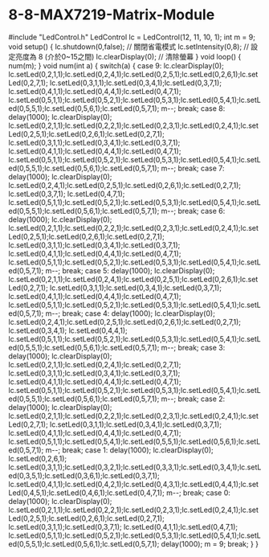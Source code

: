 # 8-8-MAX7219-Matrix-Module
#include "LedControl.h"
LedControl lc = LedControl(12, 11, 10, 1);
int m = 9;
void setup() {
  lc.shutdown(0,false);  // 關閉省電模式
  lc.setIntensity(0,8);  // 設定亮度為 8 (介於0~15之間)
  lc.clearDisplay(0);    // 清除螢幕
}
void loop() 
{
  num(m);
}
void num(int a)
{
  switch(a)
  {
    case 9:
    lc.clearDisplay(0);
    lc.setLed(0,2,1,1);lc.setLed(0,2,4,1);lc.setLed(0,2,5,1);lc.setLed(0,2,6,1);lc.setLed(0,2,7,1);
    lc.setLed(0,3,1,1);lc.setLed(0,3,4,1);lc.setLed(0,3,7,1);
    lc.setLed(0,4,1,1);lc.setLed(0,4,4,1);lc.setLed(0,4,7,1);
    lc.setLed(0,5,1,1);lc.setLed(0,5,2,1);lc.setLed(0,5,3,1);lc.setLed(0,5,4,1);lc.setLed(0,5,5,1);lc.setLed(0,5,6,1);lc.setLed(0,5,7,1);
    m--;
    break;
    case 8:
    delay(1000);
    lc.clearDisplay(0);
    lc.setLed(0,2,1,1);lc.setLed(0,2,2,1);lc.setLed(0,2,3,1);lc.setLed(0,2,4,1);lc.setLed(0,2,5,1);lc.setLed(0,2,6,1);lc.setLed(0,2,7,1);
    lc.setLed(0,3,1,1);lc.setLed(0,3,4,1);lc.setLed(0,3,7,1);
    lc.setLed(0,4,1,1);lc.setLed(0,4,4,1);lc.setLed(0,4,7,1);
    lc.setLed(0,5,1,1);lc.setLed(0,5,2,1);lc.setLed(0,5,3,1);lc.setLed(0,5,4,1);lc.setLed(0,5,5,1);lc.setLed(0,5,6,1);lc.setLed(0,5,7,1);
    m--;
    break;
    case 7:
    delay(1000);
    lc.clearDisplay(0);
    lc.setLed(0,2,4,1);lc.setLed(0,2,5,1);lc.setLed(0,2,6,1);lc.setLed(0,2,7,1);
    lc.setLed(0,3,7,1);
    lc.setLed(0,4,7,1);
    lc.setLed(0,5,1,1);lc.setLed(0,5,2,1);lc.setLed(0,5,3,1);lc.setLed(0,5,4,1);lc.setLed(0,5,5,1);lc.setLed(0,5,6,1);lc.setLed(0,5,7,1);
    m--;
    break;
    case 6:
    delay(1000);
    lc.clearDisplay(0);
    lc.setLed(0,2,1,1);lc.setLed(0,2,2,1);lc.setLed(0,2,3,1);lc.setLed(0,2,4,1);lc.setLed(0,2,5,1);lc.setLed(0,2,6,1);lc.setLed(0,2,7,1);
    lc.setLed(0,3,1,1);lc.setLed(0,3,4,1);lc.setLed(0,3,7,1);
    lc.setLed(0,4,1,1);lc.setLed(0,4,4,1);lc.setLed(0,4,7,1);
    lc.setLed(0,5,1,1);lc.setLed(0,5,2,1);lc.setLed(0,5,3,1);lc.setLed(0,5,4,1);lc.setLed(0,5,7,1);
    m--;
    break;
    case 5:
    delay(1000);
    lc.clearDisplay(0);
    lc.setLed(0,2,1,1);lc.setLed(0,2,4,1);lc.setLed(0,2,5,1);lc.setLed(0,2,6,1);lc.setLed(0,2,7,1);
    lc.setLed(0,3,1,1);lc.setLed(0,3,4,1);lc.setLed(0,3,7,1);
    lc.setLed(0,4,1,1);lc.setLed(0,4,4,1);lc.setLed(0,4,7,1);
    lc.setLed(0,5,1,1);lc.setLed(0,5,2,1);lc.setLed(0,5,3,1);lc.setLed(0,5,4,1);lc.setLed(0,5,7,1);
    m--;
    break;
    case 4:
    delay(1000);
    lc.clearDisplay(0);
    lc.setLed(0,2,4,1);lc.setLed(0,2,5,1);lc.setLed(0,2,6,1);lc.setLed(0,2,7,1);
    lc.setLed(0,3,4,1);
    lc.setLed(0,4,4,1);
    lc.setLed(0,5,1,1);lc.setLed(0,5,2,1);lc.setLed(0,5,3,1);lc.setLed(0,5,4,1);lc.setLed(0,5,5,1);lc.setLed(0,5,6,1);lc.setLed(0,5,7,1);
    m--;
    break;
    case 3:
    delay(1000);
    lc.clearDisplay(0);
    lc.setLed(0,2,1,1);lc.setLed(0,2,4,1);lc.setLed(0,2,7,1);
    lc.setLed(0,3,1,1);lc.setLed(0,3,4,1);lc.setLed(0,3,7,1);
    lc.setLed(0,4,1,1);lc.setLed(0,4,4,1);lc.setLed(0,4,7,1);
    lc.setLed(0,5,1,1);lc.setLed(0,5,2,1);lc.setLed(0,5,3,1);lc.setLed(0,5,4,1);lc.setLed(0,5,5,1);lc.setLed(0,5,6,1);lc.setLed(0,5,7,1);
    m--;
    break;
    case 2:
    delay(1000);
    lc.clearDisplay(0);
    lc.setLed(0,2,1,1);lc.setLed(0,2,2,1);lc.setLed(0,2,3,1);lc.setLed(0,2,4,1);lc.setLed(0,2,7,1);
    lc.setLed(0,3,1,1);lc.setLed(0,3,4,1);lc.setLed(0,3,7,1);
    lc.setLed(0,4,1,1);lc.setLed(0,4,4,1);lc.setLed(0,4,7,1);
    lc.setLed(0,5,1,1);lc.setLed(0,5,4,1);lc.setLed(0,5,5,1);lc.setLed(0,5,6,1);lc.setLed(0,5,7,1);
    m--;
    break;
    case 1:
    delay(1000);
    lc.clearDisplay(0);
    lc.setLed(0,2,6,1);
    lc.setLed(0,3,1,1);lc.setLed(0,3,2,1);lc.setLed(0,3,3,1);lc.setLed(0,3,4,1);lc.setLed(0,3,5,1);lc.setLed(0,3,6,1);lc.setLed(0,3,7,1);
    lc.setLed(0,4,1,1);lc.setLed(0,4,2,1);lc.setLed(0,4,3,1);lc.setLed(0,4,4,1);lc.setLed(0,4,5,1);lc.setLed(0,4,6,1);lc.setLed(0,4,7,1);
    m--;
    break;
    case 0:
    delay(1000);
    lc.clearDisplay(0);
    lc.setLed(0,2,1,1);lc.setLed(0,2,2,1);lc.setLed(0,2,3,1);lc.setLed(0,2,4,1);lc.setLed(0,2,5,1);lc.setLed(0,2,6,1);lc.setLed(0,2,7,1);
    lc.setLed(0,3,1,1);lc.setLed(0,3,7,1);
    lc.setLed(0,4,1,1);lc.setLed(0,4,7,1);
    lc.setLed(0,5,1,1);lc.setLed(0,5,2,1);lc.setLed(0,5,3,1);lc.setLed(0,5,4,1);lc.setLed(0,5,5,1);lc.setLed(0,5,6,1);lc.setLed(0,5,7,1);
    delay(1000);
    m = 9;
    break;
  }
}
